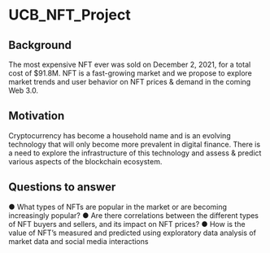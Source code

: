 # UCB_NFT_Project

## Background
The most expensive NFT ever was sold on December 2, 2021, for a total cost of 
$91.8M. NFT is a fast-growing market and we propose to explore market trends 
and user behavior on NFT prices & demand in the coming Web 3.0. 
## Motivation 
Cryptocurrency has become a household name and is an evolving technology 
that will only become more prevalent in digital finance. There is a need to explore
the infrastructure of this technology and assess & predict various aspects of the 
blockchain ecosystem.
## Questions to answer
● What types of NFTs are popular in the market or are becoming increasingly
popular?
● Are there correlations between the different types of NFT buyers and 
sellers, and its impact on NFT prices?
● How is the value of NFT’s measured and predicted using exploratory data 
analysis of market data and social media interactions

